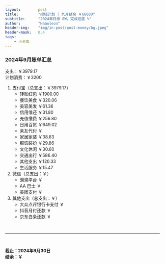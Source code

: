 ```yaml
---
layout:        post
title:         "攒钱计划 | 九月结余 ￥66000"
subtitle:      "2024年目标 8W，完成进度 %"
author:        "Haauleon"
header-img:    "img/in-post/post-money/bg.jpeg"
header-mask:   0.4
tags:
    - 小金库
---
```


### 2024年9月账单汇总             
支出：￥3979.17         
计划消费：￥3200        

1. 支付宝（总支出：￥3979.17）   
    - 转账红包 ￥1900.00   
    - 餐饮美食 ￥320.06    
    - 美容美发 ￥61.36     
    - 信用借还 ￥31.80    
    - 充值缴费 ￥256.80     
    - 日用百货 ￥649.02      
    - 亲友代付 ￥     
    - 家居家装 ￥38.83    
    - 服饰装扮 ￥29.86    
    - 文化休闲 ￥30.60    
    - 交通出行 ￥586.40     
    - 其他支出 ￥120.33
    - 生活服务 ￥15.47        
2. 微信（总支出：￥）      
    - 滴滴平台 ￥   
    - AA 巴士 ￥    
    - 美团支付 ￥       
3. 其他支出（总支出：￥）     
    - 大众点评银行卡支付 ￥    
    - 抖音月付还款 ￥    
    - 京东白条还款 ￥   

<br>

---

<br>

**截止：2024年9月30日**      
**结余：￥**        
